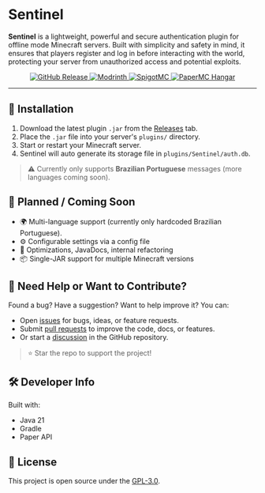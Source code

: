 # Sentinel

**Sentinel** is a lightweight, powerful and secure authentication plugin for offline mode Minecraft servers. Built with simplicity and safety in mind, it ensures that players register and log in before interacting with the world, protecting your server from unauthorized access and potential exploits.

<p align="center">
  <a href="https://github.com/KaianGuedes/Sentinel/releases">
    <img src="https://img.shields.io/github/v/release/KaianGuedes/Sentinel?color=4183c4&label=Release&logo=github&style=flat-square" alt="GitHub Release">
  </a>
  <a href="https://modrinth.com/plugin/sentinel-auth">
    <img src="https://img.shields.io/badge/Modrinth-Download-1bd96a?style=flat-square&logo=modrinth&logoColor=white" alt="Modrinth">
  </a>
  <a href="https://www.spigotmc.org/resources/sentinel.125984/">
    <img src="https://img.shields.io/badge/Spigot-Download-orange?style=flat-square&logo=spigotmc&logoColor=white" alt="SpigotMC">
  </a>
  <a href="https://hangar.papermc.io/KaianGuedes/SentinelAuth">
    <img src="https://img.shields.io/badge/Paper-Hangar-ffcc00?style=flat-square&logo=papermc&logoColor=white" alt="PaperMC Hangar">
  </a>
</p>

---

## 🔧 Installation
1. Download the latest plugin `.jar` from the [Releases](https://github.com/KaianGuedes/Sentinel/releases) tab.
2. Place the `.jar` file into your server's `plugins/` directory.
3. Start or restart your Minecraft server.
4. Sentinel will auto generate its storage file in `plugins/Sentinel/auth.db`.

> ⚠️ Currently only supports **Brazilian Portuguese** messages (more languages coming soon).

## 🤝 Planned  / Coming Soon
- 🌍 Multi-language support (currently only hardcoded Brazilian Portuguese).
- ⚙️ Configurable settings via a config file
- 🧹 Optimizations, JavaDocs, internal refactoring
- 📦 Single-JAR support for multiple Minecraft versions

## 📢 Need Help or Want to Contribute?
Found a bug? Have a suggestion? Want to help improve it?
You can:
- Open [issues](https://github.com/KaianGuedes/Sentinel/issues) for bugs, ideas, or feature requests.
- Submit [pull requests](https://github.com/KaianGuedes/Sentinel/pulls) to improve the code, docs, or features.
- Or start a [discussion](https://github.com/KaianGuedes/Sentinel/discussions) in the GitHub repository.

> ⭐ Star the repo to support the project!

## 🛠️ Developer Info
Built with:
- Java 21
- Gradle
- Paper API

## 📃 License
This project is open source under the [GPL-3.0](LICENSE).

